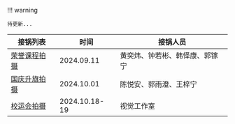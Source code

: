 !!! warning

    待更新...

<table>
<thead>
    <tr>
        <th>接锅列表</th>
        <th>时间</th>
        <th>接锅人员</th>
    </tr>
</thead>
<tbody>
    <tr>
        <td><a href="pot_0/">荣誉课程拍摄</a></td>
        <td>2024.09.11</td>
        <td>黄奕炜、钟若彬、韩怿康、郭镓宁</td>
    </tr>
    <tr>
        <td><a href="pot_1/">国庆升旗拍摄</a></td>
        <td>2024.10.01</td>
        <td>陈悦安、郭雨澄、王梓宁</td>
    </tr>
     <tr>
        <td><a href="pot_1/">校运会拍摄</a></td>
        <td>2024.10.18-19</td>
        <td>视觉工作室</td>
    </tr>
</tbody>
</table>